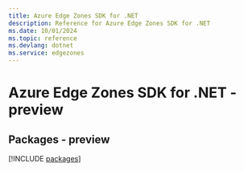 ```yaml
---
title: Azure Edge Zones SDK for .NET
description: Reference for Azure Edge Zones SDK for .NET
ms.date: 10/01/2024
ms.topic: reference
ms.devlang: dotnet
ms.service: edgezones
---
```

# Azure Edge Zones SDK for .NET - preview
## Packages - preview
[!INCLUDE [packages](edge-zones-index.md)]